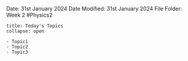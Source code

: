 Date: 31st January 2024
Date Modified: 31st January 2024
File Folder: Week 2
#Physics2

```ad-abstract
title: Today's Topics
collapse: open

- Topic1
- Topic2
- Topic3

```

